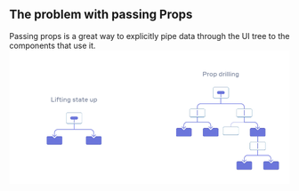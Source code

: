 ## The problem with passing Props

Passing props is a great way to explicitly pipe data through the UI tree to the components that use it.
![alt text](propDrilling.png)
